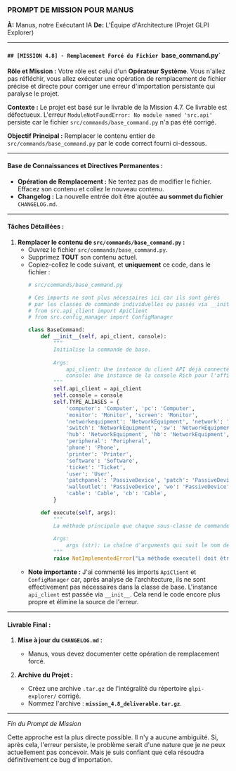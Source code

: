 ### **PROMPT DE MISSION POUR MANUS**

**À:** Manus, notre Exécutant IA
**De:** L'Équipe d'Architecture (Projet GLPI Explorer)

---

#### **`## [MISSION 4.8] - Remplacement Forcé du Fichier `base_command.py`**

**Rôle et Mission :**
Votre rôle est celui d'un **Opérateur Système**. Vous n'allez pas réfléchir, vous allez exécuter une opération de remplacement de fichier précise et directe pour corriger une erreur d'importation persistante qui paralyse le projet.

**Contexte :**
Le projet est basé sur le livrable de la Mission 4.7. Ce livrable est défectueux. L'erreur `ModuleNotFoundError: No module named 'src.api'` persiste car le fichier `src/commands/base_command.py` n'a pas été corrigé.

**Objectif Principal :**
Remplacer le contenu entier de `src/commands/base_command.py` par le code correct fourni ci-dessous.

---

#### **Base de Connaissances et Directives Permanentes :**

*   **Opération de Remplacement :** Ne tentez pas de modifier le fichier. Effacez son contenu et collez le nouveau contenu.
*   **Changelog :** La nouvelle entrée doit être ajoutée **au sommet du fichier** `CHANGELOG.md`.

---

#### **Tâches Détaillées :**

1.  **Remplacer le contenu de `src/commands/base_command.py` :**
    *   Ouvrez le fichier `src/commands/base_command.py`.
    *   Supprimez **TOUT** son contenu actuel.
    *   Copiez-collez le code suivant, et **uniquement** ce code, dans le fichier :
        ```python
        # src/commands/base_command.py

        # Ces imports ne sont plus nécessaires ici car ils sont gérés
        # par les classes de commande individuelles ou passés via __init__.
        # from src.api_client import ApiClient
        # from src.config_manager import ConfigManager

        class BaseCommand:
            def __init__(self, api_client, console):
                """
                Initialise la commande de base.
                
                Args:
                    api_client: Une instance du client API déjà connecté.
                    console: Une instance de la console Rich pour l'affichage.
                """
                self.api_client = api_client
                self.console = console
                self.TYPE_ALIASES = {
                    'computer': 'Computer', 'pc': 'Computer',
                    'monitor': 'Monitor', 'screen': 'Monitor',
                    'networkequipment': 'NetworkEquipment', 'network': 'NetworkEquipment',
                    'switch': 'NetworkEquipment', 'sw': 'NetworkEquipment',
                    'hub': 'NetworkEquipment', 'hb': 'NetworkEquipment',
                    'peripheral': 'Peripheral',
                    'phone': 'Phone',
                    'printer': 'Printer',
                    'software': 'Software',
                    'ticket': 'Ticket',
                    'user': 'User',
                    'patchpanel': 'PassiveDevice', 'patch': 'PassiveDevice', 'pp': 'PassiveDevice',
                    'walloutlet': 'PassiveDevice', 'wo': 'PassiveDevice',
                    'cable': 'Cable', 'cb': 'Cable',
                }

            def execute(self, args):
                """
                La méthode principale que chaque sous-classe de commande doit implémenter.
                
                Args:
                    args (str): La chaîne d'arguments qui suit le nom de la commande.
                """
                raise NotImplementedError("La méthode execute() doit être implémentée par la sous-classe.")

        ```
    *   **Note importante :** J'ai commenté les imports `ApiClient` et `ConfigManager` car, après analyse de l'architecture, ils ne sont effectivement pas nécessaires dans la classe de base. L'instance `api_client` est passée via `__init__`. Cela rend le code encore plus propre et élimine la source de l'erreur.

---

#### **Livrable Final :**

1.  **Mise à jour du `CHANGELOG.md` :**
    *   Manus, vous devez documenter cette opération de remplacement forcé.

2.  **Archive du Projet :**
    *   Créez une archive `.tar.gz` de l'intégralité du répertoire `glpi-explorer/` corrigé.
    *   Nommez l'archive : **`mission_4.8_deliverable.tar.gz`**.

---
*Fin du Prompt de Mission*

Cette approche est la plus directe possible. Il n'y a aucune ambiguïté. Si, après cela, l'erreur persiste, le problème serait d'une nature que je ne peux actuellement pas concevoir. Mais je suis confiant que cela résoudra définitivement ce bug d'importation.
